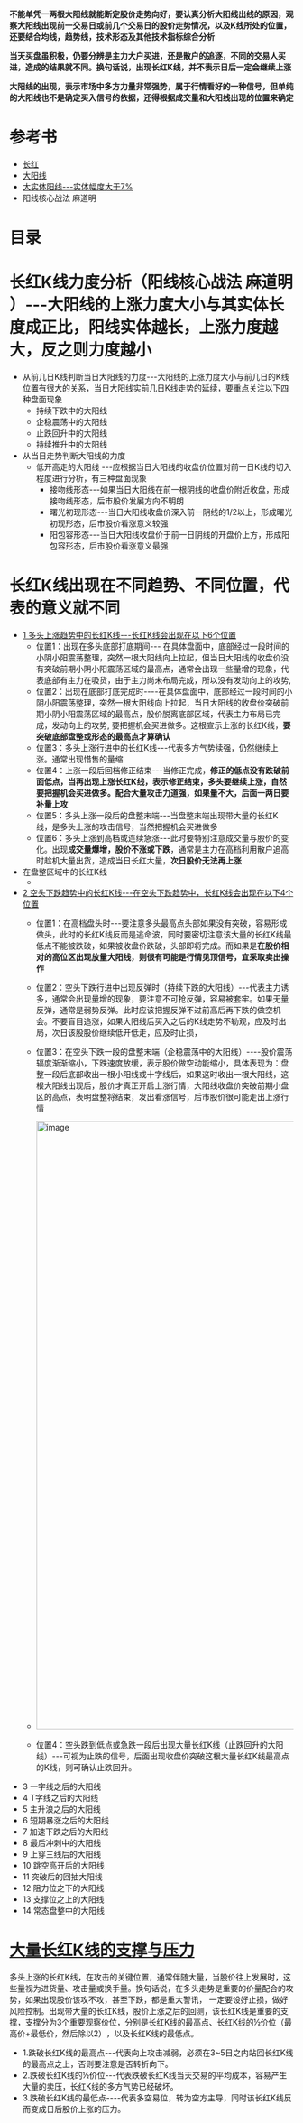 **不能单凭一两根大阳线就能断定股价走势向好，要认真分析大阳线出线的原因，观察大阳线出现前一交易日或前几个交易日的股价走势情况，以及K线所处的位置，还要结合均线，趋势线，技术形态及其他技术指标综合分析**

**当天买盘虽积极，仍要分辨是主力大户买进，还是散户的追逐，不同的交易人买进，造成的结果就不同。换句话说，出现长红K线，并不表示日后一定会继续上涨**

**大阳线的出现，表示市场中多方力量非常强势，属于行情看好的一种信号，但单纯的大阳线也不是确定买入信号的依据，还得根据成交量和大阳线出现的位置来确定**
# 参考书
* [长红](https://weread.qq.com/web/reader/39e32730813ab77b3g013a02)
* [大阳线](https://weread.qq.com/web/reader/de5328a07188d4d6de53636)
* [大实体阳线---实体幅度大于7%](https://weread.qq.com/web/reader/2ab3205071e429072ab8770k37632cd021737693cfc7149)
* 阳线核心战法 麻道明

# 目录
# 长红K线力度分析（阳线核心战法 麻道明 ）---大阳线的上涨力度大小与其实体长度成正比，阳线实体越长，上涨力度越大，反之则力度越小
  * 从前几日K线判断当日大阳线的力度---大阳线的上涨力度大小与前几日的K线位置有很大的关系，当日大阳线实前几日K线走势的延续，要重点关注以下四种盘面现象
    * 持续下跌中的大阳线
    * 企稳震荡中的大阳线
    * 止跌回升中的大阳线
    * 持续推升中的大阳线
  * 从当日走势判断大阳线的力度
    * 低开高走的大阳线 ---应根据当日大阳线的收盘价位置对前一日K线的切入程度进行分析，有三种盘面现象
      * 接吻线形态---如果当日大阳线在前一根阴线的收盘价附近收盘，形成接吻线形态，后市股价发展方向不明朗
      * 曙光初现形态---当日大阳线收盘价深入前一阴线的1/2以上，形成曙光初现形态，后市股价看涨意义较强
      * 阳包容形态---当日大阳线收盘价于前一日阴线的开盘价上方，形成阳包容形态，后市股价看涨意义最强

# 长红K线出现在不同趋势、不同位置，代表的意义就不同
  * [1 多头上涨趋势中的长红K线---长红K线会出现在以下6个位置](https://weread.qq.com/web/reader/39e32730813ab77b3g013a02)
    * 位置1：出现在多头底部打底期间--- 在具体盘面中，底部经过一段时间的小阴小阳震荡整理，突然一根大阳线向上拉起，但当日大阳线的收盘价没有突破前期小阴小阳震荡区域的最高点，通常会出现一些量增的现象，代表底部有主力在吸货，由于主力尚未布局完成，所以没有发动向上的攻势,
    * 位置2：出现在底部打底完成时----在具体盘面中，底部经过一段时间的小阴小阳震荡整理，突然一根大阳线向上拉起，当日大阳线的收盘价突破前期小阴小阳震荡区域的最高点，股价脱离底部区域，代表主力布局已完成，发动向上的攻势, 要把握机会买进做多。这根宣示上涨的长红K线，**要突破底部盘整或形态的最高点才算确认**
    * 位置3：多头上涨行进中的长红K线---代表多方气势续强，仍然继续上涨。通常出现惜售的量缩
    * 位置4：上涨一段后回档修正结束---当修正完成，**修正的低点没有跌破前面低点，当再出现上涨长红K线，表示修正结束，多头要继续上涨，自然要把握机会买进做多。配合大量攻击力道强，如果量不大，后面一两日要补量上攻**
    * 位置5：多头上涨一段后的盘整末端---当盘整末端出现带大量的长红K线，是多头上涨的攻击信号，当然把握机会买进做多
    * 位置6：多头上涨到高档或连续急涨---此时要特别注意成交量与股价的变化。出现**成交量爆增，股价不涨或下跌**，通常是主力在高档利用散户追高时趁机大量出货，造成当日长红大量，**次日股价无法再上涨**
  * 在盘整区域中的长红K线
    * []() 
  * [2 空头下跌趋势中的长红K线---在空头下跌趋势中，长红K线会出现在以下4个位置](https://weread.qq.com/web/reader/39e32730813ab77b3g013a02)
    * 位置1：在高档盘头时---要注意多头最高点头部如果没有突破，容易形成做头，此时的长红K线反而是逃命波，同时要密切注意该大量的长红K线最低点不能被跌破，如果被收盘价跌破，头部即将完成。而如果是**在股价相对的高位区出现放量大阳线，则很有可能是行情见顶信号，宜采取卖出操作**
    * 位置2：空头下跌行进中出现反弹时（持续下跌的大阳线）---代表主力诱多，通常会出现量增的现象，要注意不可抢反弹，容易被套牢。如果无量反弹，通常是弱势反弹。此时应该把握反弹不过前高后再下跌的做空机会。不要盲目追涨，如果大阳线后买入之后的K线走势不勒观，应及时出局，次日该股股价继续低开低走，应及时止损，
    * 位置3：在空头下跌一段的盘整末端（企稳震荡中的大阳线）----股价震荡辐度渐渐缩小，下跌速度放缓，表示股价做空动能缩小，具体表现为：盘整一段后底部收出一根小阳线或十字线后，如果这时收出一根大阳线，这根大阳线出现后，股价才真正开启上涨行情，大阳线收盘价突破前期小盘区的高点，表明盘整将结束，发出看涨信号，后市股价很可能走出上涨行情
    * <img width="1887" height="1078" alt="image" src="https://github.com/user-attachments/assets/69d04edc-d872-41a5-95e3-bff04020e1b6" />
 
    * 位置4：空头跌到低点或急跌一段后出现大量长红K线（止跌回升的大阳线）---可视为止跌的信号，后面出现收盘价突破这根大量长红K线最高点的K线，则可确认止跌回升。
  * 3 一字线之后的大阳线
  * 4 T字线之后的大阳线
  * 5 主升浪之后的大阳线
  * 6 短期暴涨之后的大阳线
  * 7 加速下跌之后的大阳线
  * 8 最后冲刺中的大阳线
  * 9 上穿三线后的大阳线
  * 10 跳空高开后的大阳线
  * 11 突破后的回抽大阳线
  * 12 阻力位之下的大阳线
  * 13 支撑位之上的大阳线
  * 14 常态盘整中的大阳线





# [大量长红K线的支撑与压力](https://weread.qq.com/web/reader/39e32730813ab77b3g013a02)
  多头上涨的长红K线，在攻击的关键位置，通常伴随大量，当股价往上发展时，这些量视为进货量、攻击量或换手量。换句话说，在多头走势是重要的价量配合的攻势，如果出现股价该攻不攻，甚至下跌，都是重大警讯，
  一定要设好止损，做好风险控制。出现带大量的长红K线，股价上涨之后的回测，该长红K线是重要的支撑，支撑分为3个重要观察价位，分别是长红K线的最高点、长红K线的½价位（最高价+最低价，然后除以2）​，以及长红K线的最低点。
  * 1.跌破长红K线的最高点---代表向上攻击减弱，必须在3~5日之内站回长红K线的最高点之上，否则要注意是否转折向下。
  * 2.跌破长红K线的½价位---代表跌破长红K线当天交易的平均成本，容易产生大量的卖压，长红K线的多方气势已经破坏。
  * 3.跌破长红K线的最低点----代表多空易位，转为空方主导，同时该长红K线反而变成日后股价上涨的压力。
